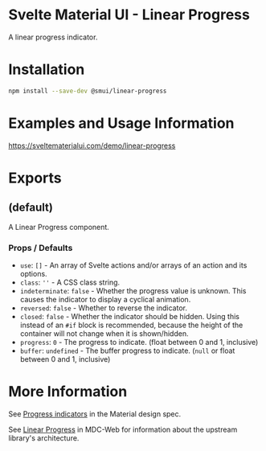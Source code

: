 # Svelte Material UI - Linear Progress

A linear progress indicator.

# Installation

```sh
npm install --save-dev @smui/linear-progress
```

# Examples and Usage Information

https://sveltematerialui.com/demo/linear-progress

# Exports

## (default)

A Linear Progress component.

### Props / Defaults

- `use`: `[]` - An array of Svelte actions and/or arrays of an action and its options.
- `class`: `''` - A CSS class string.
- `indeterminate`: `false` - Whether the progress value is unknown. This causes the indicator to display a cyclical animation.
- `reversed`: `false` - Whether to reverse the indicator.
- `closed`: `false` - Whether the indicator should be hidden. Using this instead of an `#if` block is recommended, because the height of the container will not change when it is shown/hidden.
- `progress`: `0` - The progress to indicate. (float between 0 and 1, inclusive)
- `buffer`: `undefined` - The buffer progress to indicate. (`null` or float between 0 and 1, inclusive)

# More Information

See [Progress indicators](https://material.io/components/progress-indicators) in the Material design spec.

See [Linear Progress](https://github.com/material-components/material-components-web/tree/v11.0.0/packages/mdc-linear-progress) in MDC-Web for information about the upstream library's architecture.
